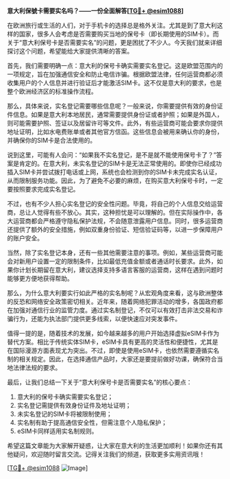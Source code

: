 **意大利保號卡需要实名吗？——一份全面解答[[TG💪+ @esim1088](https://t.me/s/esim1088)]**

在欧洲旅行或生活的人们，对于手机卡的选择总是格外关注。尤其是到了意大利这样的国家，很多人会考虑是否需要购买当地的保号卡（即长期使用的SIM卡）。而关于“意大利保号卡是否需要实名”的问题，更是困扰了不少人。今天我们就来详细探讨这个问题，希望能给大家提供清晰的答案。

首先，我们需要明确一点：意大利的保号卡确实需要实名登记。这是欧盟范围内的一项规定，旨在加强通信安全和防止电信诈骗。根据欧盟法律，任何运营商都必须收集用户的个人信息并进行验证后才能激活SIM卡。这不仅是意大利的要求，也是整个欧洲经济区的标准操作流程。

那么，具体来说，实名登记需要哪些信息呢？一般来说，你需要提供有效的身份证件信息。如果是意大利本地居民，通常需要提供身份证或者护照；如果是外国人，则可能需要护照、签证以及居留许可等文件。此外，有些运营商可能会要求你提供地址证明，比如水电费账单或者其他官方信函。这些信息会被用来确认你的身份，并确保你的SIM卡是合法使用的。

说到这里，可能有人会问：“如果我不实名登记，是不是就不能使用保号卡了？”答案是肯定的。在意大利，未实名登记的SIM卡是无法正常使用的。即使你已经成功插入SIM卡并尝试拨打电话或上网，系统也会检测到你的SIM卡未完成实名认证，从而限制服务功能。因此，为了避免不必要的麻烦，在购买意大利保号卡时，一定要按照要求完成实名登记。

不过，也有不少人担心实名登记的安全性问题。毕竟，将自己的个人信息交给运营商，总让人觉得有些不放心。其实，这种担忧是可以理解的。但在实际操作中，各大运营商都会严格遵守隐私保护法规，不会随意泄露用户信息。同时，很多运营商还提供了额外的安全措施，例如双重身份验证、短信验证码等，以进一步保障用户的账户安全。

当然，除了实名登记本身，还有一些其他需要注意的事项。例如，某些运营商可能会对新用户设置一定的限制条件，比如最低充值金额或者通话时长要求。此外，如果你计划长期留在意大利，建议选择支持多语言客服的运营商，这样在遇到问题时能够更方便地获得帮助。

那么，为什么意大利要实行如此严格的实名制呢？从宏观角度来看，这与欧洲整体的反恐和网络安全政策密切相关。近年来，随着网络犯罪活动的增多，各国政府都在加强对通信行业的监管力度。通过实名制登记，不仅可以有效打击非法交易和诈骗行为，还能为执法部门提供更多线索，以便快速应对突发事件。

值得一提的是，随着技术的发展，如今越来越多的用户开始选择虚拟eSIM卡作为替代方案。相比于传统实体SIM卡，eSIM卡具有更高的灵活性和便捷性，尤其是在国际漫游方面表现尤为突出。不过，即使是使用eSIM卡，也依然需要遵循实名制的相关规定。因此，在选择通信产品时，大家还是要提前做好功课，确保符合当地法律法规的要求。

最后，让我们总结一下关于“意大利保号卡是否需要实名”的核心要点：

1. 意大利的保号卡确实需要实名登记；
2. 实名登记需提供有效身份证件及地址证明；
3. 未实名登记的SIM卡将被限制使用；
4. 实名制有助于提高通信安全性，但需注意个人隐私保护；
5. eSIM卡同样适用实名制规则。

希望这篇文章能为大家解开疑惑，让大家在意大利的生活更加顺利！如果你还有其他疑问，欢迎随时留言交流。记得关注我们的频道，获取更多实用资讯哦！

[[TG💪+ @esim1088](https://t.me/s/esim1088) ![Image](https://i.postimg.cc/4NQfJmqS/Snipaste-2025-05-13-00-14-12.png)]